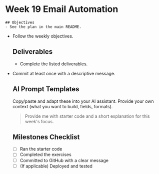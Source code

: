 # Week 19 Email Automation

    ## Objectives
    - See the plan in the main README.
- Follow the weekly objectives.

    ## Deliverables
    - Complete the listed deliverables.
- Commit at least once with a descriptive message.

    ## AI Prompt Templates
    Copy/paste and adapt these into your AI assistant. Provide your own context (what you want to build, fields, formats).

    > Provide me with starter code and a short explanation for this week's focus.

    ## Milestones Checklist
    - [ ] Ran the starter code
    - [ ] Completed the exercises
    - [ ] Committed to GitHub with a clear message
    - [ ] (If applicable) Deployed and tested